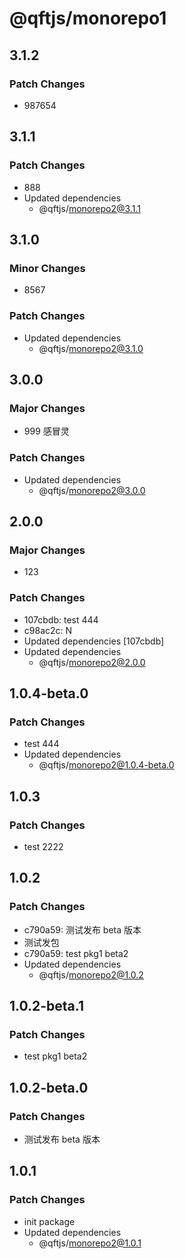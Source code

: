 # @qftjs/monorepo1

## 3.1.2

### Patch Changes

- 987654

## 3.1.1

### Patch Changes

- 888
- Updated dependencies
  - @qftjs/monorepo2@3.1.1

## 3.1.0

### Minor Changes

- 8567

### Patch Changes

- Updated dependencies
  - @qftjs/monorepo2@3.1.0

## 3.0.0

### Major Changes

- 999 感冒灵

### Patch Changes

- Updated dependencies
  - @qftjs/monorepo2@3.0.0

## 2.0.0

### Major Changes

- 123

### Patch Changes

- 107cbdb: test 444
- c98ac2c: N
- Updated dependencies [107cbdb]
- Updated dependencies
  - @qftjs/monorepo2@2.0.0

## 1.0.4-beta.0

### Patch Changes

- test 444
- Updated dependencies
  - @qftjs/monorepo2@1.0.4-beta.0

## 1.0.3

### Patch Changes

- test 2222

## 1.0.2

### Patch Changes

- c790a59: 测试发布 beta 版本
- 测试发包
- c790a59: test pkg1 beta2
- Updated dependencies
  - @qftjs/monorepo2@1.0.2

## 1.0.2-beta.1

### Patch Changes

- test pkg1 beta2

## 1.0.2-beta.0

### Patch Changes

- 测试发布 beta 版本

## 1.0.1

### Patch Changes

- init package
- Updated dependencies
  - @qftjs/monorepo2@1.0.1
